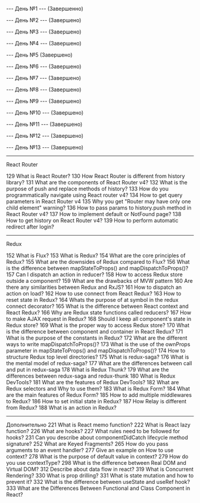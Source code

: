 --- День №1 ---
(Завершенно)

--- День №2 ---
(Завершено)

--- День №3 ---
(Завершено)

--- День №4 ---
(Завершено)

--- День №5
(Завершено)

--- День №6 ---
(Завершено)

--- День №7 ---
(Завершено)

--- День №8 ---
(Завершено)

--- День №9 ---
(Завершено)

--- День №10 ---
(Завершено)

--- День №11 ---
(Завершено)

--- День №12 ---
(Завершено)

--- День №13 ---
(Завершено)


---

React Router

129 What is React Router?
130 How React Router is different from history library?
131 What are the <Router> components of React Router v4?
132 What is the purpose of push and replace methods of history?
133 How do you programmatically navigate using React router v4?
134 How to get query parameters in React Router v4
135 Why you get "Router may have only one child element" warning?
136 How to pass params to history.push method in React Router v4?
137 How to implement default or NotFound page?
138 How to get history on React Router v4?
139 How to perform automatic redirect after login?

---

Redux

152 What is Flux?
153 What is Redux?
154 What are the core principles of Redux?
155 What are the downsides of Redux compared to Flux?
156 What is the difference between mapStateToProps() and mapDispatchToProps()?
157 Can I dispatch an action in reducer?
158 How to access Redux store outside a component?
159 What are the drawbacks of MVW pattern
160 Are there any similarities between Redux and RxJS?
161 How to dispatch an action on load?
162 How to use connect from React Redux?
163 How to reset state in Redux?
164 Whats the purpose of at symbol in the redux connect decorator?
165 What is the difference between React context and React Redux?
166 Why are Redux state functions called reducers?
167 How to make AJAX request in Redux?
168 Should I keep all component's state in Redux store?
169 What is the proper way to access Redux store?
170 What is the difference between component and container in React Redux?
171 What is the purpose of the constants in Redux?
172 What are the different ways to write mapDispatchToProps()?
173 What is the use of the ownProps parameter in mapStateToProps() and mapDispatchToProps()?
174 How to structure Redux top level directories?
175 What is redux-saga?
176 What is the mental model of redux-saga?
177 What are the differences between call and put in redux-saga
178 What is Redux Thunk?
179 What are the differences between redux-saga and redux-thunk
180 What is Redux DevTools?
181 What are the features of Redux DevTools?
182 What are Redux selectors and Why to use them?
183 What is Redux Form?
184 What are the main features of Redux Form?
185 How to add multiple middlewares to Redux?
186 How to set initial state in Redux?
187 How Relay is different from Redux?
188 What is an action in Redux?

---

Дополнительно
221 What is React memo function?
222 What is React lazy function?
226 What are hooks?
227 What rules need to be followed for hooks?
231 Can you describe about componentDidCatch lifecycle method signature?
252 What are Keyed Fragments?
265 How do you pass arguments to an event handler?
277 Give an example on How to use context?
278 What is the purpose of default value in context?
279 How do you use contextType?
298 What is the difference between Real DOM and Virtual DOM?
312 Describe about data flow in react?
319 What is Concurrent Rendering?
330 What is prop drilling?
331 What is state mutation and how to prevent it?
332 What is the difference between useState and useRef hook?
333 What are the Differences Between Functional and Class Component in React?
